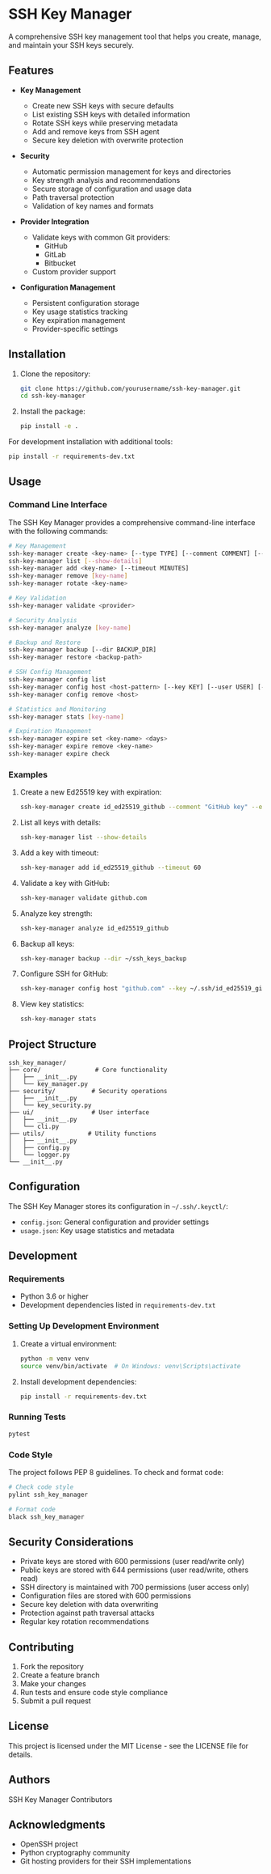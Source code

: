# SSH Key Manager

A comprehensive SSH key management tool that helps you create, manage, and maintain your SSH keys securely.

## Features

- **Key Management**
  - Create new SSH keys with secure defaults
  - List existing SSH keys with detailed information
  - Rotate SSH keys while preserving metadata
  - Add and remove keys from SSH agent
  - Secure key deletion with overwrite protection

- **Security**
  - Automatic permission management for keys and directories
  - Key strength analysis and recommendations
  - Secure storage of configuration and usage data
  - Path traversal protection
  - Validation of key names and formats

- **Provider Integration**
  - Validate keys with common Git providers:
    - GitHub
    - GitLab
    - Bitbucket
  - Custom provider support

- **Configuration Management**
  - Persistent configuration storage
  - Key usage statistics tracking
  - Key expiration management
  - Provider-specific settings

## Installation

1. Clone the repository:
   ```bash
   git clone https://github.com/yourusername/ssh-key-manager.git
   cd ssh-key-manager
   ```

2. Install the package:
   ```bash
   pip install -e .
   ```

For development installation with additional tools:
```bash
pip install -r requirements-dev.txt
```

## Usage

### Command Line Interface

The SSH Key Manager provides a comprehensive command-line interface with the following commands:

```bash
# Key Management
ssh-key-manager create <key-name> [--type TYPE] [--comment COMMENT] [--expiry DAYS]
ssh-key-manager list [--show-details]
ssh-key-manager add <key-name> [--timeout MINUTES]
ssh-key-manager remove [key-name]
ssh-key-manager rotate <key-name>

# Key Validation
ssh-key-manager validate <provider>

# Security Analysis
ssh-key-manager analyze [key-name]

# Backup and Restore
ssh-key-manager backup [--dir BACKUP_DIR]
ssh-key-manager restore <backup-path>

# SSH Config Management
ssh-key-manager config list
ssh-key-manager config host <host-pattern> [--key KEY] [--user USER] [--port PORT]
ssh-key-manager config remove <host>

# Statistics and Monitoring
ssh-key-manager stats [key-name]

# Expiration Management
ssh-key-manager expire set <key-name> <days>
ssh-key-manager expire remove <key-name>
ssh-key-manager expire check
```

### Examples

1. Create a new Ed25519 key with expiration:
   ```bash
   ssh-key-manager create id_ed25519_github --comment "GitHub key" --expiry 90
   ```

2. List all keys with details:
   ```bash
   ssh-key-manager list --show-details
   ```

3. Add a key with timeout:
   ```bash
   ssh-key-manager add id_ed25519_github --timeout 60
   ```

4. Validate a key with GitHub:
   ```bash
   ssh-key-manager validate github.com
   ```

5. Analyze key strength:
   ```bash
   ssh-key-manager analyze id_ed25519_github
   ```

6. Backup all keys:
   ```bash
   ssh-key-manager backup --dir ~/ssh_keys_backup
   ```

7. Configure SSH for GitHub:
   ```bash
   ssh-key-manager config host "github.com" --key ~/.ssh/id_ed25519_github --user git
   ```

8. View key statistics:
   ```bash
   ssh-key-manager stats
   ```

## Project Structure

```
ssh_key_manager/
├── core/               # Core functionality
│   ├── __init__.py
│   └── key_manager.py
├── security/          # Security operations
│   ├── __init__.py
│   └── key_security.py
├── ui/                # User interface
│   ├── __init__.py
│   └── cli.py
├── utils/            # Utility functions
│   ├── __init__.py
│   ├── config.py
│   └── logger.py
└── __init__.py
```

## Configuration

The SSH Key Manager stores its configuration in `~/.ssh/.keyctl/`:
- `config.json`: General configuration and provider settings
- `usage.json`: Key usage statistics and metadata

## Development

### Requirements

- Python 3.6 or higher
- Development dependencies listed in `requirements-dev.txt`

### Setting Up Development Environment

1. Create a virtual environment:
   ```bash
   python -m venv venv
   source venv/bin/activate  # On Windows: venv\Scripts\activate
   ```

2. Install development dependencies:
   ```bash
   pip install -r requirements-dev.txt
   ```

### Running Tests

```bash
pytest
```

### Code Style

The project follows PEP 8 guidelines. To check and format code:

```bash
# Check code style
pylint ssh_key_manager

# Format code
black ssh_key_manager
```

## Security Considerations

- Private keys are stored with 600 permissions (user read/write only)
- Public keys are stored with 644 permissions (user read/write, others read)
- SSH directory is maintained with 700 permissions (user access only)
- Configuration files are stored with 600 permissions
- Secure key deletion with data overwriting
- Protection against path traversal attacks
- Regular key rotation recommendations

## Contributing

1. Fork the repository
2. Create a feature branch
3. Make your changes
4. Run tests and ensure code style compliance
5. Submit a pull request

## License

This project is licensed under the MIT License - see the LICENSE file for details.

## Authors

SSH Key Manager Contributors

## Acknowledgments

- OpenSSH project
- Python cryptography community
- Git hosting providers for their SSH implementations